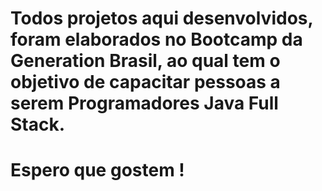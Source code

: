 # Todos projetos aqui desenvolvidos, foram elaborados no Bootcamp da Generation Brasil, ao qual tem o objetivo de capacitar pessoas a serem Programadores Java Full Stack.

# Espero que gostem !
